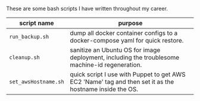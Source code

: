 These are some bash scripts I have written throughout my career.

| script name | purpose |
| ----------- | ------- |
| ```run_backup.sh```      | dump all docker container configs to a docker-compose yaml for quick restore.                           |
| ```cleanup.sh```         | sanitize an Ubuntu OS for image deployment, including the troublesome machine-id regeneration.          |
| ```set_awsHostname.sh``` | quick script I use with Puppet to get AWS EC2 'Name' tag and then set it as the hostname inside the OS. |
